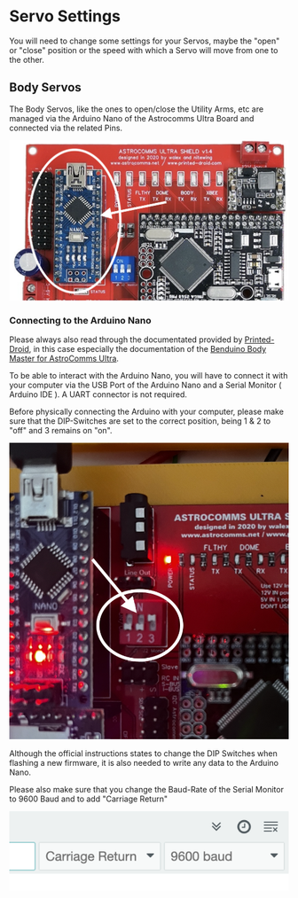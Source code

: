 # Servo Settings
You will need to change some settings for your Servos, maybe the "open" or "close" position or the speed with which a Servo will move from one to the other.

## Body Servos
The Body Servos, like the ones to open/close the Utility Arms, etc are managed via the Arduino Nano of the Astrocomms Ultra Board and connected via the related Pins.

![Connect Body Servos](./pictures/Astrocomms_Body.png)

### Connecting to the Arduino Nano
Please always also read through the documentated provided by [Printed-Droid](http://printed-droid.com), in this case especially the documentation of the [Benduino Body Master for AstroComms Ultra](https://www.printed-droid.com/wp-content/uploads/2020/01/Benduino-Body-Master-for-AstroComms-Ultra-User-Manual.pdf).

To be able to interact with the Arduino Nano, you will have to connect it with your computer via the USB Port of the Arduino Nano and a Serial Monitor ( Arduino IDE ). A UART connector is not required.

Before physically connecting the Arduino with your computer, please make sure that the DIP-Switches are set to the correct position, being 1 & 2 to "off" and 3 remains on "on". 

![DIP Switches](./pictures/Dip-switches.png)

Although the official instructions states to change the DIP Switches when flashing a new firmware, it is also needed to write any data to the Arduino Nano.

Please also make sure that you change the Baud-Rate of the Serial Monitor to 9600 Baud and to add "Carriage Return"

![Serial Monitor Settings](./pictures/Nano_Serial_Monitor.png)

